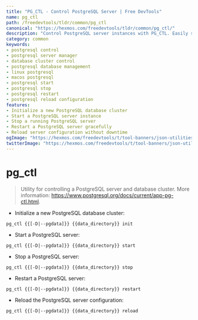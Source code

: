```yaml
---
title: "PG_CTL - Control PostgreSQL Server | Free DevTools"
name: pg_ctl
path: /freedevtools/tldr/common/pg_ctl
canonical: "https://hexmos.com/freedevtools/tldr/common/pg_ctl/"
description: "Control PostgreSQL server instances with PG_CTL. Easily start, stop, restart, and reload your PostgreSQL database cluster. Free online tool, no registration required."
category: common
keywords:
- postgresql control
- postgresql server manager
- database cluster control
- postgresql database management
- linux postgresql
- macos postgresql
- postgresql start
- postgresql stop
- postgresql restart
- postgresql reload configuration
features:
- Initialize a new PostgreSQL database cluster
- Start a PostgreSQL server instance
- Stop a running PostgreSQL server
- Restart a PostgreSQL server gracefully
- Reload server configuration without downtime
ogImage: "https://hexmos.com/freedevtools/t/tool-banners/json-utilities-banner.png"
twitterImage: "https://hexmos.com/freedevtools/t/tool-banners/json-utilities-banner.png"
---
```


# pg_ctl

> Utility for controlling a PostgreSQL server and database cluster.
> More information: <https://www.postgresql.org/docs/current/app-pg-ctl.html>.

- Initialize a new PostgreSQL database cluster:

`pg_ctl {{[-D|--pgdata]}} {{data_directory}} init`

- Start a PostgreSQL server:

`pg_ctl {{[-D|--pgdata]}} {{data_directory}} start`

- Stop a PostgreSQL server:

`pg_ctl {{[-D|--pgdata]}} {{data_directory}} stop`

- Restart a PostgreSQL server:

`pg_ctl {{[-D|--pgdata]}} {{data_directory}} restart`

- Reload the PostgreSQL server configuration:

`pg_ctl {{[-D|--pgdata]}} {{data_directory}} reload`

